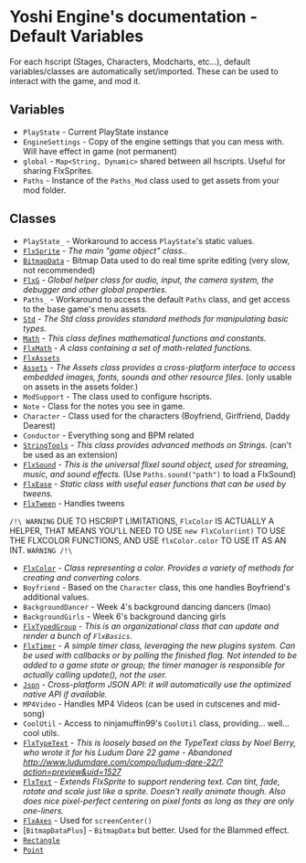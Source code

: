# Yoshi Engine's documentation - Default Variables
For each hscript (Stages, Characters, Modcharts, etc...), default variables/classes are automatically set/imported. These can be used to interact with the game, and mod it.

## Variables
- `PlayState` - Current PlayState instance
- `EngineSettings` - Copy of the engine settings that you can mess with. Will have effect in game (not permanent)
- `global` - `Map<String, Dynamic>` shared between all hscripts. Useful for sharing FlxSprites.
- `Paths` - Instance of the `Paths_Mod` class used to get assets from your mod folder.

## Classes
- `PlayState_` - Workaround to access `PlayState`'s static values.
- [`FlxSprite`](https://api.haxeflixel.com/flixel/FlxSprite.html) - *The main "game object" class.*.
- [`BitmapData`](https://api.haxeflixel.com/flash/display/BitmapData.html) - Bitmap Data used to do real time sprite editing (very slow, not recommended)
- [`FlxG`](https://api.haxeflixel.com/flixel/FlxG.html) - *Global helper class for audio, input, the camera system, the debugger and other global properties.*
- `Paths_` - Workaround to access the default `Paths` class, and get access to the base game's menu assets.
- [`Std`](https://api.haxe.org/Std.html) - *The Std class provides standard methods for manipulating basic types.*
- [`Math`](https://api.haxeflixel.com/Math.html) - *This class defines mathematical functions and constants.*
- [`FlxMath`](https://api.haxeflixel.com/flixel/math/FlxMath.html) - *A class containing a set of math-related functions.*
- [`FlxAssets`](https://api.haxeflixel.com/flixel/system/FlxAssets.html)
- [`Assets`](https://api.haxeflixel.com/openfl/utils/Assets.html) - *The Assets class provides a cross-platform interface to access embedded images, fonts, sounds and other resource files.* (only usable on assets in the assets folder.)
- `ModSupport` - The class used to configure hscripts.
- `Note` - Class for the notes you see in game.
- `Character` - Class used for the characters (Boyfriend, Girlfriend, Daddy Dearest)
- `Conductor` - Everything song and BPM related
- [`StringTools`](https://api.haxeflixel.com/StringTools.html) - *This class provides advanced methods on Strings.* (can't be used as an extension)
- [`FlxSound`](https://api.haxeflixel.com/flixel/system/FlxSound.html) - *This is the universal flixel sound object, used for streaming, music, and sound effects.* (Use `Paths.sound("path")` to load a FlxSound)
- [`FlxEase`](https://api.haxeflixel.com/flixel/tweens/FlxEase.html) - *Static class with useful easer functions that can be used by tweens.*
- [`FlxTween`](https://api.haxeflixel.com/flixel/tweens/FlxTween.html) - Handles tweens

`/!\ WARNING` DUE TO HSCRIPT LIMITATIONS, `FlxColor` IS ACTUALLY A HELPER, THAT MEANS YOU'LL NEED TO USE `new FlxColor(int)` TO USE THE FLXCOLOR FUNCTIONS, AND USE `flxColor.color` TO USE IT AS AN INT. `WARNING /!\`
- [`FlxColor`](https://api.haxeflixel.com/flixel/util/FlxColor.html) - *Class representing a color. Provides a variety of methods for creating and converting colors.*
- `Boyfriend` - Based on the `Character` class, this one handles Boyfriend's additional values.
- `BackgroundDancer` - Week 4's background dancing dancers (lmao)
- `BackgroundGirls` - Week 6's background dancing girls
- [`FlxTypedGroup`](https://api.haxeflixel.com/flixel/group/FlxTypedGroup.html) - *This is an organizational class that can update and render a bunch of `FlxBasics`.*
- [`FlxTimer`](https://api.haxeflixel.com/flixel/util/FlxTimer.html) - *A simple timer class, leveraging the new plugins system. Can be used with callbacks or by polling the finished flag. Not intended to be added to a game state or group; the timer manager is responsible for actually calling update(), not the user.*
- [`Json`](https://api.haxeflixel.com/haxe/Json.html) - *Cross-platform JSON API: it will automatically use the optimized native API if available.*
- `MP4Video` - Handles MP4 Videos (can be used in cutscenes and mid-song)
- `CoolUtil` - Access to ninjamuffin99's `CoolUtil` class, providing... well... cool utils.
- [`FlxTypeText`](https://api.haxeflixel.com/flixel/addons/text/FlxTypeText.html) - *This is loosely based on the TypeText class by Noel Berry, who wrote it for his Ludum Dare 22 game - Abandoned http://www.ludumdare.com/compo/ludum-dare-22/?action=preview&uid=1527*
- [`FlxText`](https://api.haxeflixel.com/flixel/text/FlxText.html) - *Extends FlxSprite to support rendering text. Can tint, fade, rotate and scale just like a sprite. Doesn't really animate though. Also does nice pixel-perfect centering on pixel fonts as long as they are only one-liners.*
- [`FlxAxes`](https://api.haxeflixel.com/flixel/util/FlxAxes.html) - Used for `screenCenter()`
- [`BitmapDataPlus`] - `BitmapData` but better. Used for the Blammed effect.
- [`Rectangle`](https://api.haxeflixel.com/flash/geom/Rectangle.html)
- [`Point`](https://api.haxeflixel.com/flash/geom/Point.html)